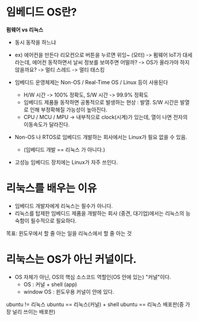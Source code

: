 # 임베디드 OS란?
**펌웨어 vs 리눅스**
- 동시 동작을 하느냐
- ex) 에어컨을 만든다
    리모컨으로 버튼을 누르면 위잉~ (모터) -> 펌웨어
    IoT가 대세라는데, 에어컨 동작하면서 날씨 정보를 보여주면 어떨까?
    -> OS가 올라가야 하지 않을까요?
        -> 멀티 스레드
        -> 멀티 태스킹

- 임베디드 운영체제는 Non-OS / Real-Time OS / Linux 등이 사용된다
  - H/W 시간 -> 100% 정확도, S/W 시간 -> 99.9% 정확도
  - 임베디드 제품들 동작하면 공통적으로 발생하는 현상 : 발열. S/W 시간은 발열로 인해 부정확해질 가능성이 높아진다.
  - CPU / MCU / MPU -> 내부적으로 clock(시계)가 있는데, 열이 나면 전자의 이동속도가 달라진다.
- Non-OS 나 RTOS로 임베디드 개발하는 회사에서는 Linux가 필요 없을 수 있음.
  - (임베디드 개발 == 리눅스 가 아니다.) 
- 고성능 임베디드 장치에는 Linux가 자주 쓰인다.

# 리눅스를 배우는 이유
- 임베디드 개발자에게 리눅스는 필수가 아니다.
- 리눅스를 탑제한 임베디드 제품을 개발하는 회사 (중견, 대기업)에서는 리눅스의 능숙함이 필수적으로 필요하다.

목표: 윈도우에서 할 줄 아는 일을 리눅스에서 할 줄 아는 것

# 리눅스는 OS가 아닌 커널이다.
- OS 자체가 아닌, OS의 핵심 소스코드 역할인(OS 안에 있는) "커널"이다.
    - OS : 커널 + shell (app)
    - window OS : 윈도우용 커널이 안에 있다.

ubuntu != 리눅스
ubuntu == 리눅스(커널) + shell
ubuntu == 리눅스 배포판(중 가장 널리 쓰이는 배포판)